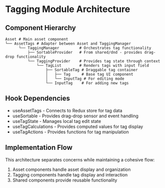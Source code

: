 # Tagging Module Architecture

## Component Hierarchy

```
Asset # Main asset component
└── AssetTags # Adapter between Asset and TaggingManager
      └── TaggingManager         # Orchestrates tag functionality
          ├── SortableProvider   # From shared/dnd - provides drag-drop functionality
          └── TaggingProvider    # Provides tag state through context
              └── TagList        # Renders tags with input field
                  ├── SortableTag # Draggable tag container
                  │   ├── Tag     # Base tag UI component
                  │   └── InputTag # For editing mode
                  └── InputTag    # For adding new tags
```

## Hook Dependencies

- useAssetTags - Connects to Redux store for tag data
- useSortable - Provides drag-drop sensor and event handling
- useTagState - Manages local tag edit state
- useTagCalculations - Provides computed values for tag display
- useTagActions - Provides functions for tag manipulation

## Implementation Flow

This architecture separates concerns while maintaining a cohesive flow:

1. Asset components handle asset display and organization
2. Tagging components handle tag display and interaction
3. Shared components provide reusable functionality
